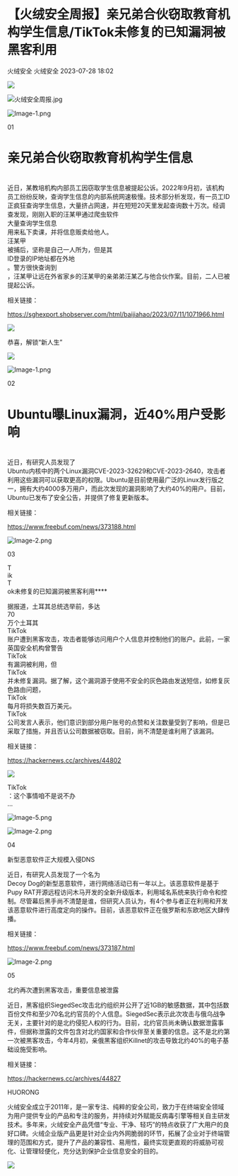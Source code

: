 #  【火绒安全周报】亲兄弟合伙窃取教育机构学生信息/TikTok未修复的已知漏洞被黑客利用   
火绒安全  火绒安全   2023-07-28 18:02  
  
![](https://mmbiz.qpic.cn/sz_mmbiz_gif/0icdicRft8tz4iaz3FP1YUpUHbia9uCX6TxNQYsD22ViaPDm3MSVibGYzHua0gr6XH96DHwiaAcyQ4adMuibfXlZQ7JiarQ/640?wx_fmt=gif&wxfrom=5&wx_lazy=1&wx_co=1 "")  
  
![](https://mmbiz.qpic.cn/sz_mmbiz_jpg/0icdicRft8tz6RaybNeb0ErInPeY6dpKLVDUy8b9OCQBrOsNP32XIeOiaIUXL5H4mBtgDhd1qV9pFwrwdO3dcoicCw/640?wx_fmt=jpeg "火绒安全周报.jpg")  
  
  
![](https://mmbiz.qpic.cn/sz_mmbiz_png/0icdicRft8tz6RaybNeb0ErInPeY6dpKLVvD4EvPVHHBStvMqh0VORxCJCyWtcAibhyxxJoQWxXB3NxbbVia2MQpOQ/640?wx_fmt=png "Image-1.png")  
  
01  
# 亲兄弟合伙窃取教育机构学生信息  
#   
  
  
  
近日，某教培机构内部员工因窃取学生信息被提起公诉。2022年9月初，该机构员工纷纷反映，查询学生信息的内部系统网速极慢。技术部分析发现，有一员工ID正疯狂查询学生信息，大量挤占网速，并在短短20天里发起查询数十万次。经调查发现，刚刚入职的汪某甲通过爬虫软件  
大量查询学生信息  
用来私下卖课，并将信息贩卖给他人。  
汪某甲  
被捕后，坚称是自己一人所为，但是其  
ID登录的IP地址都在外地  
。警方很快查询到  
，汪某甲让远在外省家乡的汪某甲的亲弟弟汪某乙与他合伙作案。目前，二人已被提起公诉。  
  
  
相关链接：  
  
https://sghexport.shobserver.com/html/baijiahao/2023/07/11/1071966.html  
  
  
![](https://mmbiz.qpic.cn/sz_mmbiz_jpg/0icdicRft8tz7YQwNIBIklsvP1Gv1xBKlrk2s9NJBB7WVS4crTibEBiajx8G3YJIKQeCBYOUTCG1pq34zhgRFov1tw/640?wx_fmt=jpeg&wxfrom=5&wx_lazy=1&wx_co=1 "")  
  
  
恭喜，解锁“新人生”  
  
![](https://mmbiz.qpic.cn/sz_mmbiz_png/0icdicRft8tz6RaybNeb0ErInPeY6dpKLVHdKYOsdn8ChePO9e81iaHayEEFV0foyjlpiaUfzp4VVbYSZ3xTxDp4tQ/640?wx_fmt=png "")  
  
  
  
![](https://mmbiz.qpic.cn/sz_mmbiz_png/0icdicRft8tz6RaybNeb0ErInPeY6dpKLVeKXuDNp5BaEd0mku9N0eGSzMIsjuYhZzeNsQB6icw3GgrAeIqTGC7Ag/640?wx_fmt=png "Image-1.png")  
  
02  
# Ubuntu曝Linux漏洞，近40%用户受影响  
#   
  
  
  
近日，有研究人员发现了  
Ubuntu内核中的两个Linux漏洞CVE-2023-32629和CVE-2023-2640，攻击者利用这些漏洞可以获取更高的权限。Ubuntu是目前使用最广泛的Linux发行版之一，拥有大约4000多万用户，而此次发现的漏洞影响了大约40%的用户。目前，Ubuntu已发布了安全公告，并提供了修复更新版本。  
  
  
相关链接：  
  
https://www.freebuf.com/news/373188.html  
  
  
  
![](https://mmbiz.qpic.cn/sz_mmbiz_png/0icdicRft8tz6RaybNeb0ErInPeY6dpKLVcAM3mkDnCt9FOnkeUT0CVcC7LtezpelhR0PfoT0mwFia4AGkZgTWxpA/640?wx_fmt=png "Image-2.png")  
  
03  
  
  
  
T  
ik  
T  
ok未修复的已知漏洞被黑客利用****  
  
  
据报道，土耳其总统选举前，多达  
70  
万个土耳其  
TikTok  
账户遭到黑客攻击，攻击者能够访问用户个人信息并控制他们的账户。此前，一家英国安全机构曾警告  
TikTok  
有漏洞被利用，但  
TikTok  
并未修复漏洞。据了解，这个漏洞源于使用不安全的灰色路由发送短信，如修复灰色路由问题，  
TikTok  
每月将损失数百万美元。  
TikTok  
公司发言人表示，他们意识到部分用户账号的点赞和关注数量受到了影响，但是已采取了措施，并且否认公司数据被窃取。目前，尚不清楚是谁利用了该漏洞。  
  
  
  
相关链接：  
  
https://hackernews.cc/archives/44802  
  
![](https://mmbiz.qpic.cn/sz_mmbiz_jpg/0icdicRft8tz7YQwNIBIklsvP1Gv1xBKlrk2s9NJBB7WVS4crTibEBiajx8G3YJIKQeCBYOUTCG1pq34zhgRFov1tw/640?wx_fmt=jpeg&wxfrom=5&wx_lazy=1&wx_co=1 "")  
  
TikTok  
：这个事情咱不是说不办  
…  
  
![](https://mmbiz.qpic.cn/sz_mmbiz_png/0icdicRft8tz6RaybNeb0ErInPeY6dpKLVVeic0dUSjGNWKxnCpiaiaJ2TADtf0RKyibUoAOzMKw0CpJceZRDZvJ6u6A/640?wx_fmt=png "Image-5.png")  
  
  
  
  
  
  
![](https://mmbiz.qpic.cn/sz_mmbiz_png/0icdicRft8tz6RaybNeb0ErInPeY6dpKLViaSoooYGgwxl9iakZ7A5Fpsic506XyrmiakFltyZHq542aibIiazfrkbRqlw/640?wx_fmt=png "Image-2.png")  
  
04  
  
  
  
新型恶意软件正大规模入侵DNS  
  
  
  
近日，有研究人员发现了一个名为  
Decoy
Dog的新型恶意软件，进行网络活动已有一年以上。该恶意软件是基于Pupy
RAT开源远程访问木马开发的全新升级版本，利用域名系统来执行命令和控制。尽管幕后黑手尚不清楚是谁，但研究人员认为，有4个参与者正在利用和开发该恶意软件进行高度定向的操作。目前，该恶意软件正在俄罗斯和东欧地区大肆传播。  
  
  
  
相关链接：  
  
https://www.freebuf.com/news/373187.html  
  
  
  
![](https://mmbiz.qpic.cn/sz_mmbiz_png/0icdicRft8tz6RaybNeb0ErInPeY6dpKLVnJCC9PpwFHPawibYBs5LmF53nbltozTWYiapPxWibHGwWU21K230b2w5g/640?wx_fmt=png "Image-2.png")  
  
05  
  
  
  
北约再次遭到黑客攻击，重要信息被泄露  
  
  
近日，黑客组织SiegedSec攻击北约组织并公开了近1GB的敏感数据，其中包括数百份文件和至少70名北约官员的个人信息。SiegedSec表示此次攻击与俄乌战争无关，主要针对的是北约侵犯人权的行为。目前，北约官员尚未确认数据泄露事件，但据称泄露的文件包含对北约国家和合作伙伴至关重要的信息。这不是北约第一次被黑客攻击，今年4月初，亲俄黑客组织Killnet的攻击导致北约40%的电子基础设施受影响。  
  
  
  
相关链接：  
  
https://hackernews.cc/archives/44827  
  
  
HUORONG  
  
火绒安全成立于2011年，是一家专注、纯粹的安全公司，致力于在终端安全领域为用户提供专业的产品和专注的服务，并持续对外赋能反病毒引擎等相关自主研发技术。多年来，火绒安全产品凭借“专业、干净、轻巧”的特点收获了广大用户的良好口碑。火绒企业版产品更是针对企业内外网脆弱的环节，拓展了企业对于终端管理的范围和方式，提升了产品的兼容性、易用性，最终实现更直观的将威胁可视化、让管理轻便化，充分达到保护企业信息安全的目的。  
  
  
![](https://mmbiz.qpic.cn/sz_mmbiz_png/0icdicRft8tz4K1e9ubHiaGLicyPrL2TGOQUVuzGfhiavltoNEsaCLCyJXChRib3yHaPTI00hV8oFkSsvwgunn2k0wSg/640?wx_fmt=png&wxfrom=5&wx_lazy=1&wx_co=1 "")  
  
  
